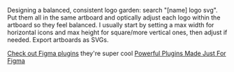 
Designing a balanced, consistent logo garden: search "[name] logo svg". Put them all in the same artboard and optically adjust each logo within the artboard so they feel balanced. I usually start by setting a max width for horizontal icons and max height for square/more vertical ones, then adjust if needed. Export artboards as SVGs.

[Check out Figma plugins](https://www.figma.com/community)
they're super cool
[Powerful Plugins Made Just For Figma](https://www.figma.com/community/plugins)
